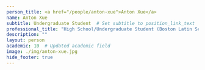 ```yaml
---
person_title: <a href="/people/anton-xue">Anton Xue</a>
name: Anton Xue
subtitle: Undergraduate Student  # Set subtitle to position_link_text
professional_title: "High School/Undergraduate Student (Boston Latin School/Princeton, 2014-2015)"
description: ""
layout: person
academic: 10  # Updated academic field
image: ./img/anton-xue.jpg
hide_footer: true
---
```

